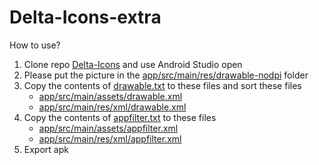 # Delta-Icons-extra

How to use?

1. Clone repo [Delta-Icons](https://github.com/Delta-Icons/android) and use Android Studio open
2. Please put the picture in the [app/src/main/res/drawable-nodpi](https://github.com/Delta-Icons/android/tree/master/app/src/main/res/drawable-nodpi) folder
3. Copy the contents of [drawable.txt](./drawable.txt) to these files and sort these files
   * [app/src/main/assets/drawable.xml](https://github.com/Delta-Icons/android/tree/master/app/src/main/assets/drawable.xml)
   * [app/src/main/res/xml/drawable.xml](https://github.com/Delta-Icons/android/tree/master/app/src/main/res/xml/drawable.xml)
4. Copy the contents of [appfilter.txt](./appfilter.txt) to these files
   * [app/src/main/assets/appfilter.xml](https://github.com/Delta-Icons/android/tree/master/app/src/main/assets/appfilter.xml)
   * [app/src/main/res/xml/appfilter.xml](https://github.com/Delta-Icons/android/tree/master/app/src/main/res/xml/appfilter.xml)
5. Export apk
